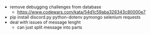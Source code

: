 * remove debugging challenges from database
  * https://www.codewars.com/kata/54d1c59aba326343c80000e7
* pip install discord.py python-dotenv pymongo selenium requests
* deal with issues of message lenght
  * can just split message into parts
